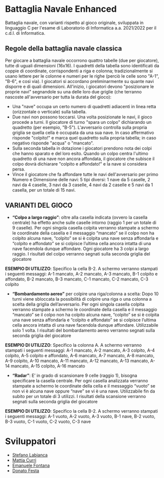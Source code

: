 # Battaglia Navale Enhanced

Battaglia navale, con varianti rispetto al gioco originale, sviluppata in linguaggio C per l'esame di Laboratorio di Informatica a.a. 2021/2022 per il c.d.l. di Informatica.

## Regole della battaglia navale classica

Per giocare a battaglia navale occorrono quattro tabelle (due per giocatore), tutte di uguali
dimensioni (16x16). I quadretti della tabella sono identificati da coppie di coordinate, corrispondenti
a riga e colonna; tradizionalmente si usano lettere per le colonne e numeri per le righe (perciò le
celle sono "A-1", "B-6", e così via). I giocatori si accordano preliminarmente su quante navi disporre
e di quali dimensioni. All'inizio, i giocatori devono "posizionare le proprie navi" segnandole su una
delle loro due griglie (che terranno nascoste all'avversario per tutta la durata del gioco):

- Una "nave" occupa un certo numero di quadretti adiacenti in linea retta (orizzontale o verticale)
sulla tabella.
- Due navi non possono toccarsi. Una volta posizionate le navi, il gioco procede a turni.
Il giocatore di turno "spara un colpo" dichiarando un quadretto (per esempio, "B-5"). L'avversario
controlla sulla propria griglia se quella cella è occupata da una sua nave. In caso affermativo
risponde "colpito!" e marca quel quadretto sulla propria tabella; in caso negativo risponde "acqua" o
"mancato".
- Sulla seconda tabella in dotazione i giocatori prendono nota dei colpi che hanno sparato
e del loro esito. Quando un colpo centra l'ultimo quadretto di una nave non ancora affondata, il
giocatore che subisce il colpo dovrà dichiarare "colpito e affondato!" e la nave si considera persa.
- Vince il giocatore che fa affondare tutte le navi dell'avversario per primo
Numero e Dimensione delle navi:
5 tipi diversi: 1 nave da 5 caselle, 2 navi da 4 caselle, 3 navi da 3 caselle, 4 navi da 2 caselle e 5
navi da 1 casella, per un totale di 15 navi.

## VARIANTI DEL GIOCO

- **“Colpo a largo raggio”**: oltre alla casella indicata (ovvero la casella centrale) ha effetto anche
sulle caselle intorno (raggio 1 per un totale di 9 caselle). Per ogni singola casella colpita
verranno stampate a schermo le coordinate della casella e il messaggio “mancato” se il colpo
non ha colpito alcuna nave, “colpito” se si è colpita una nave senza affondarla e “colpito e
affondato” se si colpisce l’ultima cella ancora intatta di una nave facendola dunque affondare.
Ogni giocatore ha 3 colpi a largo raggio. I risultati del colpo verranno segnati sulla seconda
griglia del giocatore

**ESEMPIO DI UTILIZZO**: Specifico la cella B-2. A schermo verranno stampati i seguenti messaggi:
A-1 mancato, A-2 mancato, A-3 mancato, B-1 colpito e affondato, B-2 mancato, B-3 mancato, C-1
mancato, C-2 mancato, C-3 colpito

- **“Bombardamento aereo”** per colpire una riga/colonna a scelta: Dopo 10 turni viene sbloccata
la possibilità di colpire una riga o una colonna a scelta della griglia dell’avversario. Per ogni
singola casella colpita verranno stampate a schermo le coordinate della casella e il
messaggio “mancato” se il colpo non ha colpito alcuna nave, “colpito” se si è colpita una nave
senza affondarla e “colpito e affondato” se si colpisce l’ultima cella ancora intatta di una nave
facendola dunque affondare. Utilizzabile solo 1 volta. I risultati del bombardamento aereo
verranno segnati sulla seconda griglia del giocatore

**ESEMPIO DI UTILIZZO**: Specifico la colonna A. A schermo verranno stampati i seguenti messaggi:
A-1 mancato, A-2 mancato, A-3 colpito, A-4 colpito, A-5 colpito e affondato, A-6 mancato, A-7
mancato, A-8 mancato, A-9 colpito, A-10 mancato, A-11 mancato, A-12 mancato, A-13 mancato, A-14 mancato, A-15 colpito, A-16 mancato

- **“Radar”**: E’ in grado di scansionare 9 celle (raggio 1), bisogna specificare la casella centrale.
Per ogni casella analizzata verranno stampate a schermo le coordinate della cella e il
messaggio “vuoto” se non vi è alcuna nave oppure “nave” se vi è una nave. Utilizzabile fin
da subito per un totale di 3 utilizzi. I risultati della scansione verranno segnati sulla seconda
griglia del giocatore

**ESEMPIO DI UTILIZZO**: Specifico la cella B-2. A schermo verranno stampati i seguenti messaggi:
A-1 vuoto, A-2 vuoto, A-3 vuoto, B-1 nave, B-2 vuoto, B-3 vuoto, C-1 vuoto, C-2 vuoto, C-3 nave

# Sviluppatori

- [Stefano Labianca](https://github.com/Stefano-Labianca)
- [Mattia Curri](https://github.com/FrumpyGoose180)
- [Emanuele Fontana](https://github.com/Fonty02)
- [Donato Festa](https://github.com/DonatoFe11)

